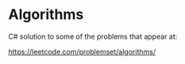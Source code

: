 # Algorithms

C# solution to some of the problems that appear at:

https://leetcode.com/problemset/algorithms/
